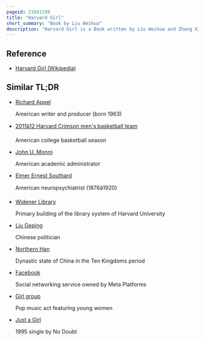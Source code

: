 ```yaml
---
pageid: 21601298
title: "Harvard Girl"
short_summary: "Book by Liu Weihua"
description: "Harvard Girl is a Book written by Liu Weihua and Zhang Xinwu, which describes how they raised their Daughter, Liu Yiting, to be accepted to Harvard University."
---
```


## Reference

- [Harvard Girl (Wikipedia)](https://en.wikipedia.org/?curid=21601298)

## Similar TL;DR

- [Richard Appel](/tldr/en/richard-appel)

  American writer and producer (born 1963)

- [2011â12 Harvard Crimson men's basketball team](/tldr/en/201112-harvard-crimson-mens-basketball-team)

  American college basketball season

- [John U. Monro](/tldr/en/john-u-monro)

  American academic administrator

- [Elmer Ernest Southard](/tldr/en/elmer-ernest-southard)

  American neuropsychiatrist (1876â1920)

- [Widener Library](/tldr/en/widener-library)

  Primary building of the library system of Harvard University

- [Liu Geping](/tldr/en/liu-geping)

  Chinese politician

- [Northern Han](/tldr/en/northern-han)

  Dynastic state of China in the Ten Kingdoms period

- [Facebook](/tldr/en/facebook)

  Social networking service owned by Meta Platforms

- [Girl group](/tldr/en/girl-group)

  Pop music act featuring young women

- [Just a Girl](/tldr/en/just-a-girl)

  1995 single by No Doubt
